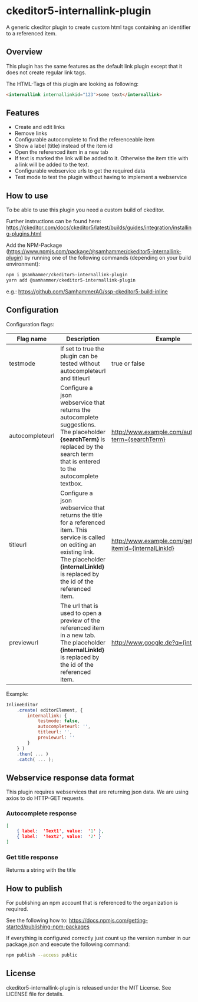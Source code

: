 

# ckeditor5-internallink-plugin
A generic ckeditor plugin to create custom html tags containing an identifier to a referenced item.

## Overview
This plugin has the same features as the default link plugin except that it does not create regular link tags.

The HTML-Tags of this plugin are looking as following:

```html
<internallink internallinkid="123">some text</internallink>
```
  
## Features

 - Create and edit links
 - Remove links
 - Configurable autocomplete to find the referenceable item
 - Show a label (title) instead of the item id
 - Open the referenced item in a new tab
 - If text is marked the link will be added to it. Otherwise the item title with a link will be added to the text.
 - Configurable webservice urls to get the required data
 - Test mode to test the plugin without having to implement a webservice
 
## How to use
To be able to use this plugin you need a custom build of ckeditor.

Further instructions can be found here:
https://ckeditor.com/docs/ckeditor5/latest/builds/guides/integration/installing-plugins.html

Add the NPM-Package (https://www.npmjs.com/package/@samhammer/ckeditor5-internallink-plugin) by running one of the following commands (depending on your build environment):

```bash
npm i @samhammer/ckeditor5-internallink-plugin
yarn add @samhammer/ckeditor5-internallink-plugin
```

e.g.: https://github.com/SamhammerAG/ssp-ckeditor5-build-inline

## Configuration
Configuration flags:

| Flag name | Description | Example |
| --- | --- | --- |
| testmode | If set to true the plugin can be tested without autocompleteurl and titleurl | true or false |
| autocompleteurl | Configure a json webservice that returns the autocomplete suggestions. The placeholder **{searchTerm}** is replaced by the search term that is entered to the autocomplete textbox. | http://www.example.com/autocomplete?term={searchTerm} |
| titleurl | Configure a json webservice that returns the title for a referenced item. This service is called on editing an existing link. The placeholder **{internalLinkId}** is replaced by the id of the referenced item. | http://www.example.com/gettitle?itemid={internalLinkId} |
| previewurl | The url that is used to open a preview of the referenced item in a new tab. The placeholder **{internalLinkId}** is replaced by the id of the referenced item. | http://www.google.de?q={internalLinkId} |

Example:

```js
InlineEditor
	.create( editorElement, {
		internallink: {
			testmode: false,
			autocompleteurl: '',
			titleurl: '',
			previewurl: ''
		}
	} )
	.then( ... )
	.catch( ... );
```

## Webservice response data format

This plugin requires webservices that are returning json data.
We are using axios to do HTTP-GET requests.

### Autocomplete response

```json
[
    { label:  'Text1', value:  '1' },
    { label:  'Text2', value:  '2' }
]
```

### Get title response

Returns a string with the title

## How to publish

For publishing an npm account that is referenced to the organization is required.

See the following how to:
https://docs.npmjs.com/getting-started/publishing-npm-packages

If everything is configured correctly just count up the version number in our package.json and execute the following command:

```bash
npm publish --access public
```

## License

ckeditor5-internallink-plugin is released under the MIT License. See LICENSE file for details.

